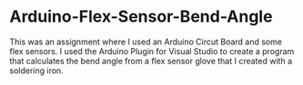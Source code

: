 # Arduino-Flex-Sensor-Bend-Angle
This was an assignment where I used an Arduino Circut Board and some flex sensors.
I used the Arduino Plugin for Visual Studio to create a program that calculates the bend angle from a flex sensor glove 
that I created with a soldering iron.

